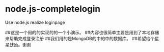 # node.js-completelogin
Use node.js realize loginpage

##这是一个用的的实现的的一个小演示。
##内容也很简单主要是用到了本地存储来帮助完成登录注册
##我们用的是MongoDB的中的中的数据库。
##希望给个星星鼓励。谢谢
